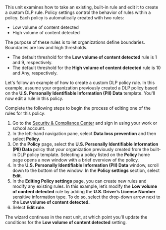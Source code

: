 This unit examines how to take an existing, built-in rule and edit it to create a custom DLP rule. Policy settings control the behavior of rules within a policy. Each policy is automatically created with two rules:

 -  Low volume of content detected
 -  High volume of content detected

The purpose of these rules is to let organizations define boundaries. Boundaries are low and high thresholds.

 -  The default threshold for the **Low volume of content detected** rule is 1 and 9, respectively.
 -  The default threshold for the **High volume of content detected** rule is 10 and Any, respectively.

Let's follow an example of how to create a custom DLP policy rule. In this example, assume your organization previously created a DLP policy based on the **U.S. Personally Identifiable Information (PII) Data** template. You'll now edit a rule in this policy.

Complete the following steps to begin the process of editing one of the rules for this policy:

1.  Go to the [Security &amp; Compliance Center](https://sip.protection.office.com/homepage?azure-portal=true) and sign in using your work or school account.
2.  In the left-hand navigation pane, select **Data loss prevention** and then select **Policy**.<br>
3.  On the **Policy** page, select the **U.S. Personally Identifiable Information (PII) Data** policy that your organization previously created from the built-in DLP policy template. Selecting a policy listed on the **Policy** home page opens a new window with a brief overview of the policy.**<br>**
4.  In the **U.S. Personally Identifiable Information (PII) Data** window, scroll down to the bottom of the window. In the **Policy settings** section, select **Edit**.
5.  In the **Editing Policy settings** page, you can create new rules and modify any existing rules. In this example, let’s modify the **Low volume of content detected** rule by adding the **U.S. Driver’s License Number** sensitive information type. To do so, select the drop-down arrow next to the **Low volume of content detected.**
6.  Select **Edit rule**.

The wizard continues in the next unit, at which point you'll update the conditions for the **Low volume of content detected** setting.
